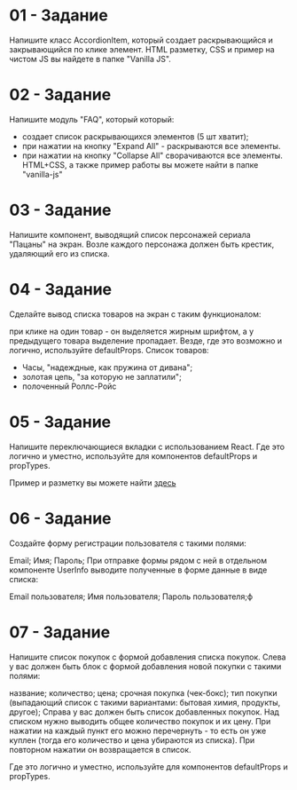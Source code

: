 # 01 - Задание

Напишите класс AccordionItem, который создает раскрывающийся и закрывающийся по клике элемент. HTML разметку, CSS и пример на чистом JS вы найдете в папке "Vanilla JS".

# 02 - Задание

Напишите модуль "FAQ", который который:

- создает список раскрывающихся элементов (5 шт хватит);
- при нажатии на кнопку "Expand All" - раскрываются все элементы.
- при нажатии на кнопку "Collapse All" сворачиваются все элементы.
  HTML+CSS, а также пример работы вы можете найти в папке "vanilla-js"

# 03 - Задание

Напишите компонент, выводящий список персонажей сериала "Пацаны" на экран. Возле каждого персонажа должен быть крестик, удаляющий его из списка.

# 04 - Задание

Сделайте вывод списка товаров на экран с таким функционалом:

при клике на один товар - он выделяется жирным шрифтом, а у предыдущего товара выделение пропадает.
Везде, где это возможно и логично, используйте defaultProps.
Список товаров:

- Часы, "надеждные, как пружина от дивана";
- золотая цепь, "за которую не заплатили";
- полоченный Роллс-Ройс

# 05 - Задание

Напишите переключающиеся вкладки с использованием React. Где это логично и уместно, используйте для компонентов defaultProps и propTypes.

Пример и разметку вы можете найти [здесь](https://codepen.io/deniscreative/pen/rwPrKw)

# 06 - Задание

Создайте форму регистрации пользователя с такими полями:

Email;
Имя;
Пароль;
При отправке формы рядом с ней в отдельном компоненте UserInfo выводите полученные в форме данные в виде списка:

Email пользователя;
Имя пользователя;
Пароль пользователя;ф

# 07 - Задание

Напишите список покупок с формой добавления списка покупок. Слева у вас должен быть блок с формой добавления новой покупки с такими полями:

название;
количество;
цена;
срочная покупка (чек-бокс);
тип покупки (выпадающий список с такими вариантами: бытовая химия, продукты, другое);
Справа у вас должен быть список добавленных покупок. Над списком нужно выводить общее количество покупок и их цену. При нажатии на каждый пункт его можно перечернуть - то есть он уже куплен (тогда его количество и цена убираются из списка). При повторном нажатии он возвращается в список.

Где это логично и уместно, используйте для компонентов defaultProps и propTypes.
